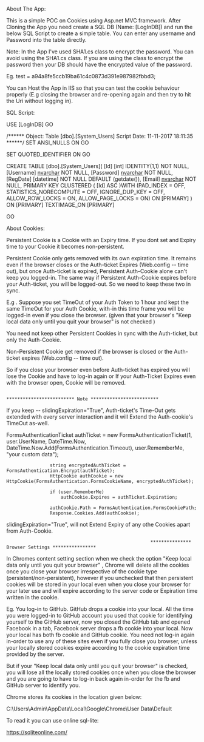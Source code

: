 About The App:

This is a simple POC on Cookies using Asp.net MVC framework. After Cloning the App you need create a SQL DB (Name: [LogInDB]) and run the below SQL Script to create a simple table. You can enter any username and Password into the table directly. 

Note: In the App I've used SHA1.cs class to encrypt the password. You can avoid using the SHA1.cs class. If you are using the class to encrypt the password then your DB should have the encrypted value of the password.

Eg. test = a94a8fe5ccb19ba61c4c0873d391e987982fbbd3;

You can Host the App in IIS so that you can test the cookie behaviour properly (E.g closing the browser and re-opening again and then try to hit the Uri without logging in).

SQL Script:

USE [LogInDB]
GO

/****** Object:  Table [dbo].[System_Users]    Script Date: 11-11-2017 18:11:35 ******/
SET ANSI_NULLS ON
GO

SET QUOTED_IDENTIFIER ON
GO

CREATE TABLE [dbo].[System_Users](
	[Id] [int] IDENTITY(1,1) NOT NULL,
	[Username] [nvarchar](50) NOT NULL,
	[Password] [nvarchar](max) NOT NULL,
	[RegDate] [datetime] NOT NULL DEFAULT (getdate()),
	[Email] [nvarchar](50) NOT NULL,
PRIMARY KEY CLUSTERED 
(
	[Id] ASC
)WITH (PAD_INDEX = OFF, STATISTICS_NORECOMPUTE = OFF, IGNORE_DUP_KEY = OFF, ALLOW_ROW_LOCKS = ON, ALLOW_PAGE_LOCKS = ON) ON [PRIMARY]
) ON [PRIMARY] TEXTIMAGE_ON [PRIMARY]

GO






About Cookies:

Persistent Cookie is a Cookie with an Expiry time. If you dont set and Expiry time to your Cookie it becomes non-persistent.

Persistent Cookie only gets removed with its own expiration time. It remains even if the browser closes or the Auth-ticket Expires (Web.config -- time out), but once Auth-ticket is expired, Persistent Auth-Cookie alone can't keep you logged-in. The same way if Persistent Auth-Cookie expires before your Auth-ticket, you will be logged-out. So we need to keep these two in sync. 

E.g . Suppose you set TimeOut of your Auth Token to 1 hour and kept the same TimeOut for your Auth Cookie, with-in this time frame you will be logged-in even if you close the browser. (given that your browser's "Keep local data only until you quit your browser" is not checked )

You need not keep other Persistent Cookies in sync with the Auth-ticket, but only the Auth-Cookie.


Non-Persistent Cookie get removed if the browser is closed or the Auth-ticket expires (Web.config -- time out).

So if you close your browser even before Auth-ticket has expired you will lose the Cookie and have to log-in again or If your Auth-Ticket Expires even with the browser open, Cookie will be removed.


                                                        ************************* Note *************************

If you keep -- slidingExpiration="True", Auth-ticket's Time-Out gets extended with every server interaction and it will Extend the Auth-cookie's TimeOut as-well. 

 
FormsAuthenticationTicket authTicket
                        = new FormsAuthenticationTicket(1, user.UserName, DateTime.Now, 
                        DateTime.Now.Add(FormsAuthentication.Timeout), user.RememberMe, "your custom data");

                    string encryptedAuthTicket = FormsAuthentication.Encrypt(authTicket);
                    HttpCookie authCookie = new HttpCookie(FormsAuthentication.FormsCookieName, encryptedAuthTicket);

                    if (user.RememberMe)
                        authCookie.Expires = authTicket.Expiration;

                    authCookie.Path = FormsAuthentication.FormsCookiePath;
                    Response.Cookies.Add(authCookie);

slidingExpiration="True", will not Extend Expiry of any othe Cookies apart from Auth-Cookie.


                                                         *************** Browser Settings ****************

In Chromes content setting section when we check the option "Keep local data only until you quit your browser" , Chrome will delete all the cookies once you close your browser irrespective of the cookie type (persistent/non-persistent), however if you unchecked that then persistent cookies will be stored in your local even when you close your browser for your later use and will expire according to the server code or Expiration time written in the cookie.

Eg. You log-in to GitHub. GitHub drops a cookie into your local. All the time you were logged-in to GitHub account you used that cookie for identifying yourself to the GitHub server, now you closed the GitHub tab and opened Facebook in a tab, Facebook server drops a fb cookie into your local. Now your local has both fb cookie and GitHub cookie. You need not log-in again in-order to use any of these sites even if you fully close you browser, unless your locally stored cookies expire according to the cookie expiration time provided by the server.

But if your "Keep local data only until you quit your browser" is checked, you will lose all the locally stored cookies once when you close the browser and you are going to have to log-in back again in-order for the fb and GitHub server to identify you.


Chrome stores its cookies in the location given below:

C:\Users\Admin\AppData\Local\Google\Chrome\User Data\Default

To read it you can use online sql-lite:

https://sqliteonline.com/


